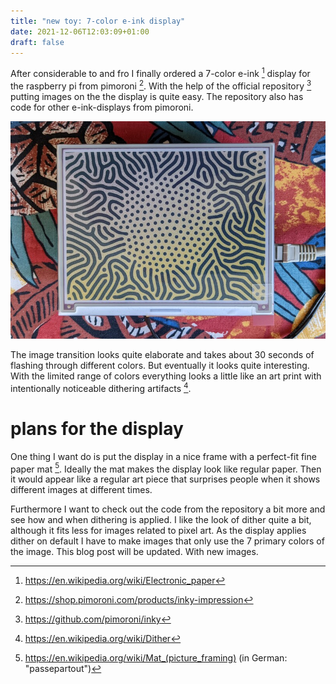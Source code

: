 ```yaml
---
title: "new toy: 7-color e-ink display"
date: 2021-12-06T12:03:09+01:00
draft: false
---
```


After considerable to and fro I finally ordered a 7-color e-ink [^1] display for the raspberry pi from pimoroni [^2]. With the help of the official repository [^3] putting images on the the display is quite easy. The repository also has code for other e-ink-displays from pimoroni. 

![7-color e-ink display with showing some reaction-diffusion pattern](/img/inky.jpg)

The image transition looks quite elaborate and takes about 30 seconds of flashing through different colors. But eventually it looks quite interesting. With the limited range of colors everything looks a little like an art print with intentionally noticeable dithering artifacts [^4].

# plans for the display

One thing I want do is put the display in a nice frame with a perfect-fit fine paper mat [^5]. Ideally the mat makes the display look like regular paper. Then it would appear like a regular art piece that surprises people when it shows different images at different times.

Furthermore I want to check out the code from the repository a bit more and see how and when dithering is applied. I like the look of dither quite a bit, although it fits less for images related to pixel art. As the display applies dither on default I have to make images that only use the 7 primary colors of the image. This blog post will be updated. With new images.

[^1]: https://en.wikipedia.org/wiki/Electronic_paper
[^2]: https://shop.pimoroni.com/products/inky-impression
[^3]: https://github.com/pimoroni/inky
[^4]: https://en.wikipedia.org/wiki/Dither
[^5]: https://en.wikipedia.org/wiki/Mat_(picture_framing) (in German: "passepartout")